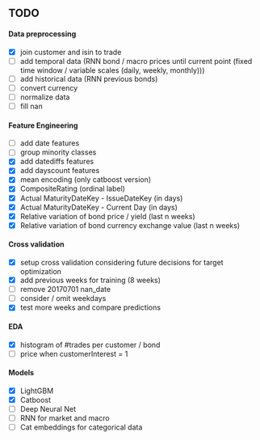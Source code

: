 ## TODO

#### Data preprocessing
- [x] join customer and isin to trade
- [ ] add temporal data (RNN bond / macro prices until current point (fixed time window / variable scales (daily, weekly, monthly)))
- [ ] add historical data (RNN previous bonds)
- [ ] convert currency
- [ ] normalize data
- [ ] fill nan

#### Feature Engineering
- [ ] add date features 
- [ ] group minority classes
- [x] add datediffs features
- [x] add dayscount features
- [x] mean encoding (only catboost version)
- [x] CompositeRating (ordinal label)
- [x] Actual MaturityDateKey - IssueDateKey (in days)
- [x] Actual MaturityDateKey - Current Day (in days)
- [x] Relative variation of bond price / yield (last n weeks)
- [x] Relative variation of bond currency exchange value (last n weeks)

#### Cross validation
- [x] setup cross validation considering future decisions for target optimization
- [x] add previous weeks for training (8 weeks)
- [ ] remove 20170701 nan_date
- [ ] consider / omit weekdays
- [x] test more weeks and compare predictions

#### EDA
- [x] histogram of #trades per customer / bond
- [ ] price when customerInterest = 1

#### Models
- [x] LightGBM
- [x] Catboost
- [ ] Deep Neural Net
- [ ] RNN for market and macro
- [ ] Cat embeddings for categorical data
